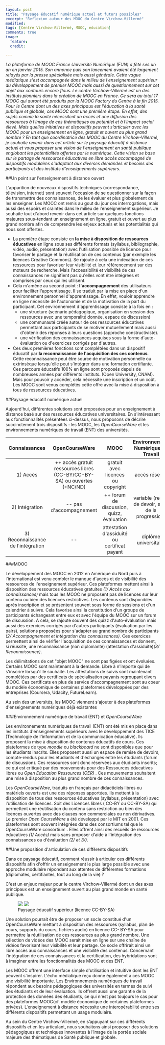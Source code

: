 ```yaml
---
layout: post
title: "Paysage éducatif numérique actuel et futurs possibles"
excerpt: "Reflexion autour des MOOC du Centre Virchow-Villermé"
modified: 
tags: [Centre Virchow-Villermé, MOOC, education]
comments: true
image:
  feature:
  credit: 

---
```



*La plateforme de MOOC France Université Numérique  (FUN) a fêté ses un an en janvier 2015. Son annonce puis son lancement avaient été largement relayés par la presse spécialisée mais aussi générale. Cette vague médiatique s'est accompagnée dans le milieu de l'enseignement supérieur du développement de premier MOOC mais aussi de questionnement sur cet objet aux contours encore flous.
Le centre Virchow-Villermé est un des instituts pionniers dans la création de MOOC en France.  Ce sera au total 17 MOOC qui auront été produits par la MOOC Factory du Centre à la fin 2015. Pour le Centre dont un des axes principaux est l'éducation à la santé publique et globale, ces MOOC sont une première étape. En effet, des sujets comme la santé nécessitent un accès et une diffusion des ressources à l’image de ces thématiques au potentiel et à l’impact social élevé. Mais quelles initiatives et dispositifs peuvent s’articuler avec les MOOC pour un enseignement en ligne, gratuit et ouvert au plus grand nombre ?
En tant que coordinatrice des MOOC du Centre Virchow-Villermé, je souhaite revenir dans cet article sur le paysage éducatif à distance actuel et vous proposer une vision de l'enseignement en santé publique englobant les potentialités offertes par le numérique. Cette vision se base sur le partage de ressources éducatives en libre accès accompagné de dispositifs modulaires s'adaptant aux diverses demandes et besoins des participants et des instituts d'enseignements supérieurs.* 

##Un point sur l'enseignement à distance ouvert 

L'apparition de nouveaux dispositifs techniques (correspondance, télévision, internet) sont souvent l'occasion de se questionner sur la façon de transmettre des connaissances, de les évaluer et plus globalement de les enseigner. Les MOOC ont remis au gout du jour ces interrogations, mais aussi des espoirs et craintes dans le milieu de l'enseignement supérieur. 
Je souhaite tout d'abord revenir dans cet article sur quelques fonctions majeures sous-tendant un enseignement en ligne, gratuit et ouvert au plus grand nombre afin de comprendre les enjeux actuels et les potentialités qui nous sont offertes. 

 
- La première étape consiste en **la mise à disposition de ressources éducatives** en ligne sous ses différents formats (syllabus, bibliographie, vidéo, audio, présentation) avec l'utilisation possible de licence pour favoriser le partage et la réutilisation de ces contenus (par exemple les licences Creative Commons). Se rajoute à cela une indexation de ces ressources pour favoriser leur visibilité et leur référencement sur des moteurs de recherche. 
Mais l'accessibilité et visibilité de ces connaissances ne signifient pas qu'elles vont être intégrées et comprises par ceux qui les utilisent.  
- Cela m'amène au second point : **l'accompagnement** des utilisateurs pour faciliter l'apprentissage. Il se traduit par la mise en place d'un environnement personnel d'apprentissage. En effet, vouloir apprendre en ligne nécessite de l'autonomie et de la motivation de la part du participant.  Cet environnement d'apprentissage consiste à la fois en :
	- une structure (scénario pédagogique, organisation en session des ressources avec une temporalité donnée, espace de discussion) 
	- une communauté créée autour de ces ressources éducatives permettant aux participants de se motiver mutuellement mais aussi d'obtenir des réponses à leurs questions (approche constructiviste). 
	- une vérification des connaissances acquises sous la forme d'auto-évaluation ou d'exercices corrigés par d'autres. 
- Ces deux premières fonctions sont complétées dans un dispositif éducatif par **la reconnaissance de l'acquisition des ces contenus**. Cette reconnaissance peut être source de motivation personnelle ou extrinsèque lorsqu'elle peut s'intégrer dans une formation certifiante. 
Ces parcours éducatifs 100% en ligne sont proposés depuis de nombreuses années par différents instituts. (Open University, CNAM). Mais pour pouvoir y accéder, cela nécessite une inscription et un coût. Les MOOC sont venus complétés cette offre avec la mise à disposition à tous de ressources éducatives.   


##Paysage éducatif numérique actuel 
 
Aujourd'hui, différentes solutions sont proposées pour un enseignement à distance basé sur des ressources éducatives universitaires. En s'intéressant aux fonctionnalités présentées ci-dessus, nous proposons de décrire succinctement trois dispositifs : les MOOC, les *OpenCourseWare* et les environnements numériques de travail (ENT) des universités. 

| Connaissances | OpenCourseWare                                                  | MOOC | Environnement Numérique de Travail         | 
|:-------------:| :-----------:|:--------:|:-------:|                  
|1) Accès  |  ++ accès gratuit ressources libres (CC-BY/CC-BY-SA) ou ouvertes (+NC/ND) | gratuit avec licences ou copyright| accès réservé |
|2) Intégration| -- pas d'accompagnement                                                   | ++ forum de discussion, quizz, évaluation| variable (rendu de devoir, suivi de la progression)|
|3) Reconnaissance de l'intégration | -- | attestation d'assiduité ou certificat payant                                                               | diplôme universitaire|

###MOOC

Le développement des MOOC en 2012 en Amérique du Nord puis à l'international est venu combler le manque d'accès et de visibilité des ressources de l'enseignement supérieur. Ces plateformes mettent ainsi à disposition des ressources éducatives gratuites  *(1/ Accès aux connaissances)* mais tous les MOOC ne proposent pas de licences sur leur contenu ou bien des licences restrictives. Les contenus sont disponibles après inscription et se présentent souvent sous forme de sessions et d'un calendrier à suivre. Cela favorise ainsi la constitution d'un groupe de participants échangeant entre eux et avec l'équipe du MOOC sur un forum de discussion. A cela, se rajoute souvent des quizz d'auto-évaluation mais aussi des exercices corrigés par d'autres participants (évaluation par les pairs), solutions proposées pour s'adapter au grand nombre de participants *(2/ Accompagnement et intégration des connaissances).* Ces exercices permettent ainsi de vérifier l'acquisition de ces connaissances et donnent, si réussite, une reconnaissance (non diplomante) (attestation d'assiduité)*(3/ Reconnaissance)*. 

Les délimitations de cet "objet MOOC" ne sont pas figées et ont évoluées. Certains MOOC sont maintenant à la demande. Libre à n'importe qui de s'inscrire lorsqu'il le souhaite. Les attestations de suivis sont maintenant complétées par des certificats de spécialisation payants regroupant divers MOOC. Ces certificats en plus de service d'accompagnement sont au coeur du modèle économique de certaines plateformes développées par des entreprises (Coursera, Udacity, FutureLearn).

Au sein des universités, les MOOC viennent s'ajouter à des plateformes d'enseignements numériques déjà existantes 

###Environnement numérique de travail (ENT) et *OpenCourseWare*


Les environnements numériques de travail (ENT) ont été mis en place dans les instituts d'enseignements supérieurs avec le développement des TICE (Technologie de l'information et de la communication éducative). Ils proposent la mise à disposition de contenus éducatifs de cours. Ces plateformes de type *moodle* ou *blackboard* ne sont disponibles que pour les étudiants inscrits. Elles proposent aussi un espace de remise de devoirs, compte-rendus pour les étudiants et d'échanges entre les étudiants (forum de discussion). Ces ressources sont donc réservées aux étudiants inscrits; ce qui est critiqué par des mouvements pour des Ressources éducatives libres ou *Open Education Ressources (OER)* . Ces mouvements souhaitent une mise à disposition au plus grand nombre de ces connaissances.  

Les *OpenCourseWare*, traduits en français par didacticiels libres ou matériels ouverts est une des réponses apportées.  Ils mettent à la disposition de tous des ressources éducatives (syllabus, présentation) avec l'utilisation de licences. Soit des Licences libres ( CC-BY ou CC-BY-SA) qui permettent une réutilisation du contenu sans restriction ou bien des licences ouvertes avec des clauses non commerciales ou non dérivatives. Le premier *Open CourseWare* a été développé par le MIT en 2001. Ces plateformes sont souvent intégrées dans des consortiums tel que le OpenCourseWare consortium . Elles offrent ainsi des recueils de ressources éducatives *(1/ Accès)* mais sans proposer d'aide à l'intégration des connaissances ou d'évaluation *(2/ et 3/)*.  



##Une proposition d'articulation de ces différents dispositifs 


Dans ce paysage éducatif, comment réussir à articuler ces différents dispositifs afin d'offrir un enseignement le plus large possible avec une approche modulaire répondant aux attentes de différentes formations (diplomates, certifiantes, tout au long de la vie) ? 

C'est un enjeux majeur pour le centre Virchow-Villermé dont un des axes principaux est un enseignement ouvert au plus grand monde en santé publique. 


<figure>
    <a href="/images/image-education-cvv.jpg"><img src="/images/image-education-cvv.jpg"></a>
    <a href="/images/image-education-cvv.jpg"><img src="/images/image-education-cvv.jpg"></a>
    <figcaption>Paysage éducatif supérieur (licence CC-BY-SA)</figcaption>
</figure>

Une solution pourrait être de proposer un socle constitué d'un OpenCourseWare mettant à disposition des ressources (syllabus, plan de cours, supports du cours, fichiers audio) en licence CC- BY-SA pour permettre la réutilisation de ces ressources au plus grand nombre. Une sélection de vidéos des MOOC serait mise en ligne sur une chaîne de vidéos favorisant leur visibilité et leur partage. Ce socle offrirait ainsi un libre accès aux connaissances et une visibilité des contenus. Concernant l'intégration de ces connaissances et la certification, des hybridations sont à imaginer entre les fonctionnalités des MOOC et des ENT. 

Les MOOC offrent une interface simple d'utilisation et intuitive dont les ENT peuvent s'inspirer. L'écho médiatique reçu donne également à ces MOOC une visibilité importante. Les Environnements numériques de travail répondent aux besoins pédagogiques des universités en termes de suivi des étudiants et de leur évaluation. Ils offrent aussi une garantie de la protection des données des étudiants, ce qui n'est pas toujours le cas pour des plateformes MOOC(cf. modèle économique de certaines plateformes privées). L'enseignement à distance nécessite une interopérabilité entre ses différents dispositifs permettant un usage modulaire. Au sein du Centre Virchow-Villermé, en s’appuyant sur ces différents dispositifs et en les articulant, nous souhaitons ainsi proposer des solutions pédagogiques et techniques innovantes à l’image de la portée sociale majeure des thématiques de Santé publique et globale.  



